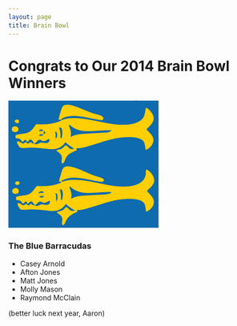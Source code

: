```yaml
---
layout: page
title: Brain Bowl
---
```


# Congrats to Our 2014 Brain Bowl Winners

![Sparkle Motion](/img/blue-barracudas.gif)

### The Blue Barracudas

- Casey Arnold
- Afton Jones
- Matt Jones
- Molly Mason
- Raymond McClain

(better luck next year, Aaron)
